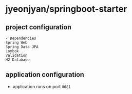 # jyeonjyan/springboot-starter

## project configuration
```
- Dependencies
Spring Web
Spring Data JPA 
Lombok
Validation
H2 Database
```

## application configuration
* application runs on port `8081`
